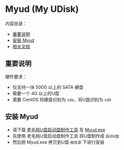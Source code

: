﻿# Myud (My UDisk)

内容目录：

 - [重要说明][1]
 - [安装 Myud][2]
 - [相关文档][3]

## 重要说明

硬件要求：

 - 仅支持一块 500G 以上的 SATA 硬盘
 - 需要一个 4G 以上的U盘
 - 需要 CentOS 将硬盘识别为 `sda`，将U盘识别为 `sdb`

## 安装 Myud

 - 请下载 [老毛桃U盘启动盘制作工具][4] 及 [Myud.exe][5]
 - 先使用 老毛桃U盘启动盘制作工具 将U盘制作成 `启动U盘`
 - 然后把 Myud.exe 拷贝到U盘 `根目录` 下进行安装


  [1]: https://github.com/myud/myud#%E9%87%8D%E8%A6%81%E8%AF%B4%E6%98%8E
  [2]: https://github.com/myud/myud#%E5%AE%89%E8%A3%85-myud
  [3]: https://github.com/myud/docs
  [4]: http://down.laomaotao.net:90/lmt816.exe
  [5]: https://gitee.com/mydownload/myud-installer/raw/master/Myud.exe